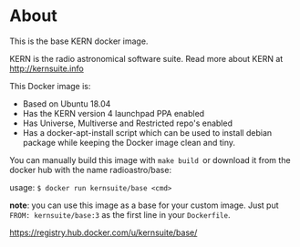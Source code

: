 About
=====

This is the base KERN docker image.

KERN is the radio astronomical software suite. Read more about KERN
at http://kernsuite.info

This Docker image is:
* Based on Ubuntu 18.04
* Has the KERN version 4 launchpad PPA enabled
* Has Universe, Multiverse and Restricted repo's enabled
* Has a docker-apt-install script which can be used
  to install debian package while keeping the Docker image
  clean and tiny.

You can manually build this image with `make build `or download it
from the docker hub with the name radioastro/base:

usage: `$ docker run kernsuite/base <cmd>`

**note**: you can use this image as a base for your custom image. Just
put `FROM: kernsuite/base:3` as the first line in your `Dockerfile`.

https://registry.hub.docker.com/u/kernsuite/base/

